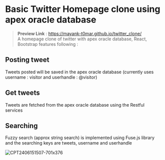# Basic Twitter Homepage clone using apex oracle database
  > **Preview Link** : https://mayank-t0mar.github.io/twitter_clone/  
A homepage clone of twitter with apex oracle database, React, Bootstrap features following : 
  
## Posting tweet
  Tweets posted will be saved in the apex oracle database (currently uses username : visitor and userhandle : @visitor)
  
## Get tweets
  Tweets are fetched from the apex oracle database using the Restful services
  
## Searching
  Fuzzy search (approx string search) is implemented using Fuse.js library and the searching keys are tweets, username and userhandle

  ![CPT2406151507-701x376](https://github.com/MAYANK-T0MAR/twitter_clone/assets/137810128/5d2da9a1-f85e-4a62-9787-bb14fcb0e935)


